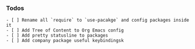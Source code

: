 ### Todos

	- [ ] Rename all `require` to `use-pacakge` and config packages inside it
	- [ ] Add Tree of Content to Org Emacs config
	- [ ] Add pretty statusline to packages
	- [ ] Add company package useful keybindingsk
	
